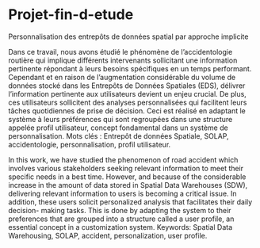 # Projet-fin-d-etude
Personnalisation des entrepôts de données spatial par approche implicite 

  Dans ce travail, nous avons étudié le phénomène de l’accidentologie routière qui implique différents intervenants sollicitant une information pertinente répondant à leurs besoins spécifiques en un temps performant. Cependant et en raison de l’augmentation considérable du volume de données stocké dans les Entrepôts de Données Spatiales (EDS), délivrer l’information pertinente aux utilisateurs devient un enjeu crucial. De plus, ces utilisateurs sollicitent des analyses personnalisées qui facilitent leurs tâches quotidiennes de prise de décision. Ceci est réalisé en adaptant le système à leurs préférences qui sont regroupées dans une structure appelée profil utilisateur, concept fondamental dans un système de personnalisation.
Mots clés : Entrepôt de données Spatiale, SOLAP, accidentologie, personnalisation, profil utilisateur.



  In this work, we have studied the phenomenon of road accident which involves various stakeholders seeking relevant information to meet their specific needs in a best time. However, and because of the considerable increase in the amount of data stored in Spatial Data Warehouses (SDW), delivering relevant information to users is becoming a critical issue. In addition, these users solicit personalized analysis that facilitates their daily decision- making tasks. This is done by adapting the system to their preferences that are grouped into a structure called a user profile, an essential concept in a customization system.
Keywords: Spatial Data Warehousing, SOLAP, accident, personalization, user profile.
  

